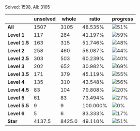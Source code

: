 Solved: 1598, All: 3105

| |unsolved|whole|ratio|progress|
|----|----|----|----|----|
|**All**| 1507 | 3105 | 48.535%| ![51%](https://progress-bar.xyz/51?title=All) |
|**Level 1**| 117 | 284 | 41.197%| ![59%](https://progress-bar.xyz/59?title=All) |
|**Level 1.5**| 163 | 315 | 51.746%| ![48%](https://progress-bar.xyz/48?title=All) |
|**Level 2**| 258 | 460 | 56.087%| ![44%](https://progress-bar.xyz/44?title=All) |
|**Level 2.5**| 303 | 503 | 60.239%| ![40%](https://progress-bar.xyz/40?title=All) |
|**Level 3**| 202 | 652 | 30.982%| ![69%](https://progress-bar.xyz/69?title=All) |
|**Level 3.5**| 171 | 379 | 45.119%| ![55%](https://progress-bar.xyz/55?title=All) |
|**Level 4**| 135 | 310 | 43.548%| ![56%](https://progress-bar.xyz/56?title=All) |
|**Level 4.5**| 83 | 104 | 79.808%| ![20%](https://progress-bar.xyz/20?title=All) |
|**Level 5**| 61 | 83 | 73.494%| ![27%](https://progress-bar.xyz/27?title=All) |
|**Level 5.5**| 9 | 9 | 100.000%| ![0%](https://progress-bar.xyz/0?title=All) |
|**Level 6**| 5 | 6 | 83.333%| ![17%](https://progress-bar.xyz/17?title=All) |
|**Star**|4137.5 | 8425.0 |49.110%| ![51%](https://progress-bar.xyz/51?title=All) |
